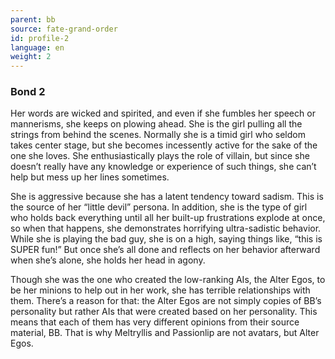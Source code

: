 ```yaml
---
parent: bb
source: fate-grand-order
id: profile-2
language: en
weight: 2
---
```


### Bond 2

Her words are wicked and spirited, and even if she fumbles her speech or mannerisms, she keeps on plowing ahead. She is the girl pulling all the strings from behind the scenes.
Normally she is a timid girl who seldom takes center stage, but she becomes incessently active for the sake of the one she loves.
She enthusiastically plays the role of villain, but since she doesn’t really have any knowledge or experience of such things, she can’t help but mess up her lines sometimes.

She is aggressive because she has a latent tendency toward sadism. This is the source of her “little devil” persona.
In addition, she is the type of girl who holds back everything until all her built-up frustrations explode at once, so when that happens, she demonstrates horrifying ultra-sadistic behavior.
While she is playing the bad guy, she is on a high, saying things like, “this is SUPER fun!” But once she’s all done and reflects on her behavior afterward when she’s alone, she holds her head in agony.

Though she was the one who created the low-ranking AIs, the Alter Egos, to be her minions to help out in her work, she has terrible relationships with them.
There’s a reason for that: the Alter Egos are not simply copies of BB’s personality but rather AIs that were created based on her personality. This means that each of them has very different opinions from their source material, BB.
That is why Meltryllis and Passionlip are not avatars, but Alter Egos.
